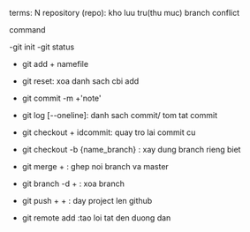 terms: N
repository (repo): kho luu tru(thu muc)
branch
conflict

command

-git init
-git status
- git add + namefile
- git reset: xoa danh sach cbi add
- git commit -m +'note'
- git log [--oneline]: danh sach commit/ tom tat commit
- git checkout + idcommit: quay tro lai commit cu
- git checkout -b {name_branch} : xay dung branch rieng biet
- git merge + <namebranch>: ghep noi branch va master
- git branch -d + <namebranch>: xoa branch

- git push + <link repo git> + <namebranch>: day project len github
- git remote add <newname> <link repo git>:tao loi tat den duong dan

